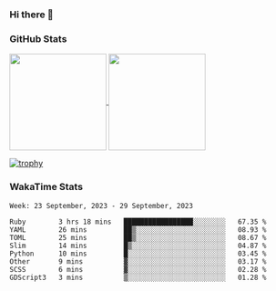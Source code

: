 ### Hi there 👋

### GitHub Stats

<a href="https://github.com/anuraghazra/github-readme-stats">
  <img align="center" height="170px" src="https://github-readme-stats.vercel.app/api/top-langs/?username=tksfjt1024&layout=compact&count_private=true&show_icons=true&show_icons=true&theme=graywhite" />
</a>
<a href="https://github.com/anuraghazra/github-readme-stats">
  <img align="center" height="170px" src="https://github-readme-stats.vercel.app/api?username=tksfjt1024&count_private=true&show_icons=true&show_icons=true&theme=graywhite" />
</a>

[![trophy](https://github-profile-trophy.vercel.app/?username=tksfjt1024)](https://github.com/ryo-ma/github-profile-trophy)

### WakaTime Stats

<!--START_SECTION:waka-->
```text
Week: 23 September, 2023 - 29 September, 2023

Ruby        3 hrs 18 mins   █████████████████░░░░░░░░   67.35 % 
YAML        26 mins         ██▒░░░░░░░░░░░░░░░░░░░░░░   08.93 % 
TOML        25 mins         ██▒░░░░░░░░░░░░░░░░░░░░░░   08.67 % 
Slim        14 mins         █▒░░░░░░░░░░░░░░░░░░░░░░░   04.87 % 
Python      10 mins         █░░░░░░░░░░░░░░░░░░░░░░░░   03.45 % 
Other       9 mins          ▓░░░░░░░░░░░░░░░░░░░░░░░░   03.17 % 
SCSS        6 mins          ▓░░░░░░░░░░░░░░░░░░░░░░░░   02.28 % 
GDScript3   3 mins          ▒░░░░░░░░░░░░░░░░░░░░░░░░   01.28 % 
```
<!--END_SECTION:waka-->
